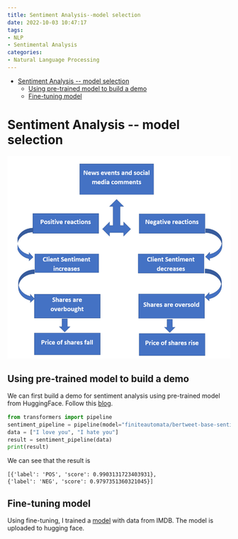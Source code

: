 ```yaml
---
title: Sentiment Analysis--model selection
date: 2022-10-03 10:47:17
tags:
- NLP
- Sentimental Analysis
categories:
- Natural Language Processing
---
```

- [Sentiment Analysis -- model selection](#sentiment-analysis----model-selection)
  - [Using pre-trained model to build a demo](#using-pre-trained-model-to-build-a-demo)
  - [Fine-tuning model](#fine-tuning-model)
  
# Sentiment Analysis -- model selection
![How market affected by news](/figures/Sentiment_analysis/how-market-affected.png)
## Using pre-trained model to build a demo
We can first build a demo for sentiment analysis using pre-trained model from HuggingFace. Follow this [blog](https://huggingface.co/blog/sentiment-analysis-python).
```python
from transformers import pipeline
sentiment_pipeline = pipeline(model="finiteautomata/bertweet-base-sentiment-analysis")
data = ["I love you", "I hate you"]
result = sentiment_pipeline(data)
print(result)
```
We can see that the result is
```
[{'label': 'POS', 'score': 0.9903131723403931}, 
{'label': 'NEG', 'score': 0.9797351360321045}]
```
## Fine-tuning model
Using fine-tuning, I trained a [model](https://huggingface.co/LYTinn/finetuning-sentiment-model-3000-samples) with data from IMDB. The model is uploaded to hugging face.